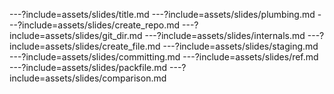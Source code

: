 ---?include=assets/slides/title.md
---?include=assets/slides/plumbing.md
---?include=assets/slides/create_repo.md
---?include=assets/slides/git_dir.md
---?include=assets/slides/internals.md
---?include=assets/slides/create_file.md
---?include=assets/slides/staging.md
---?include=assets/slides/committing.md
---?include=assets/slides/ref.md
---?include=assets/slides/packfile.md
---?include=assets/slides/comparison.md
